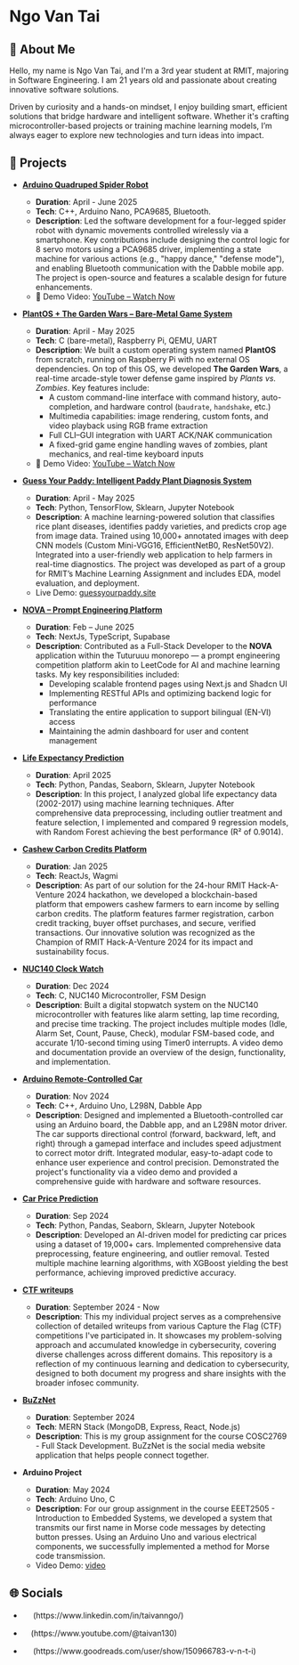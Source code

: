 # Ngo Van Tai

## 💫 About Me

Hello, my name is Ngo Van Tai, and I'm a 3rd year student at RMIT, majoring in Software Engineering. I am 21 years old and passionate about creating innovative software solutions.

Driven by curiosity and a hands-on mindset, I enjoy building smart, efficient solutions that bridge hardware and intelligent software. Whether it's crafting microcontroller-based projects or training machine learning models, I’m always eager to explore new technologies and turn ideas into impact.

## 🎯 Projects

- **[Arduino Quadruped Spider Robot](https://github.com/TaiVanNgo/spider-robot)**
  - **Duration**: April - June 2025
  - **Tech**: C++, Arduino Nano, PCA9685, Bluetooth.
  - **Description**: Led the software development for a four-legged spider robot with dynamic movements controlled wirelessly via a smartphone. Key contributions include designing the control logic for 8 servo motors using a PCA9685 driver, implementing a state machine for various actions (e.g., "happy dance," "defense mode"), and enabling Bluetooth communication with the Dabble mobile app. The project is open-source and features a scalable design for future enhancements.
  - 🎥 Demo Video: [YouTube – Watch Now](https://www.youtube.com/watch?v=b6UyXEHXSpQ)

- **[PlantOS + The Garden Wars – Bare-Metal Game System](https://github.com/TaiVanNgo/plantos-the-garden-wars)**
  - **Duration**: April - May 2025
  - **Tech**: C (bare-metal), Raspberry Pi, QEMU, UART
  - **Description**: We built a custom operating system named **PlantOS** from scratch, running on Raspberry Pi with no external OS dependencies. On top of this OS, we developed **The Garden Wars**, a real-time arcade-style tower defense game inspired by *Plants vs. Zombies*. Key features include:
    - A custom command-line interface with command history, auto-completion, and hardware control (`baudrate`, `handshake`, etc.)
    - Multimedia capabilities: image rendering, custom fonts, and video playback using RGB frame extraction
    - Full CLI–GUI integration with UART ACK/NAK communication
    - A fixed-grid game engine handling waves of zombies, plant mechanics, and real-time keyboard inputs
  - 🎥 Demo Video: [YouTube – Watch Now](https://youtu.be/r9GJwLXUIRY)

- **[Guess Your Paddy: Intelligent Paddy Plant Diagnosis System](https://github.com/TaiVanNgo/COSC2753-machine-learning-assignment-2)**
  - **Duration**: April - May 2025
  - **Tech**: Python, TensorFlow, Sklearn, Jupyter Notebook
  - **Description**: A machine learning-powered solution that classifies rice plant diseases, identifies paddy varieties, and predicts crop age from image data. Trained using 10,000+ annotated images with deep CNN models (Custom Mini-VGG16, EfficientNetB0, ResNet50V2). Integrated into a user-friendly web application to help farmers in real-time diagnostics. The project was developed as part of a group for RMIT’s Machine Learning Assignment and includes EDA, model evaluation, and deployment.
  - Live Demo: [guessyourpaddy.site](http://guessyourpaddy.site/)

- **[NOVA – Prompt Engineering Platform](https://github.com/tutur3u/platform)**
  - **Duration**: Feb – June 2025
  - **Tech**: NextJs, TypeScript, Supabase
  - **Description**: Contributed as a Full-Stack Developer to the **NOVA** application within the Tuturuuu monorepo — a prompt engineering competition platform akin to LeetCode for AI and machine learning tasks. My key responsibilities included:
    - Developing scalable frontend pages using Next.js and Shadcn UI
    - Implementing RESTful APIs and optimizing backend logic for performance
    - Translating the entire application to support bilingual (EN-VI) access
    - Maintaining the admin dashboard for user and content management

- **[Life Expectancy Prediction](https://github.com/TaiVanNgo/life-expectancy-prediction)**
  - **Duration**: April 2025
  - **Tech**: Python, Pandas, Seaborn, Sklearn, Jupyter Notebook
  - **Description**: In this project, I analyzed global life expectancy data (2002-2017) using machine learning techniques. After comprehensive data preprocessing, including outlier treatment and feature selection, I implemented and compared 9 regression models, with Random Forest achieving the best performance (R² of 0.9014).

- **[Cashew Carbon Credits Platform](https://github.com/TaiVanNgo/yourSDGSolver)**
  - **Duration**: Jan 2025
  - **Tech**: ReactJs, Wagmi
  - **Description**: As part of our solution for the 24-hour RMIT Hack-A-Venture 2024 hackathon, we developed a blockchain-based platform that empowers cashew farmers to earn income by selling carbon credits. The platform features farmer registration, carbon credit tracking, buyer offset purchases, and secure, verified transactions. Our innovative solution was recognized as the Champion of RMIT Hack-A-Venture 2024 for its impact and sustainability focus.

- **[NUC140 Clock Watch](https://github.com/TaiVanNgo/Clock-Watch-NUC140)**
  - **Duration**: Dec 2024
  - **Tech**: C, NUC140 Microcontroller, FSM Design
  - **Description**: Built a digital stopwatch system on the NUC140 microcontroller with features like alarm setting, lap time recording, and precise time tracking. The project includes multiple modes (Idle, Alarm Set, Count, Pause, Check), modular FSM-based code, and accurate 1/10-second timing using Timer0 interrupts. A video demo and documentation provide an overview of the design, functionality, and implementation.
  
- **[Arduino Remote-Controlled Car](https://github.com/TaiVanNgo/remote-controlled-car)**
  - **Duration**: Nov 2024
  - **Tech**: C++, Arduino Uno, L298N, Dabble App
  - **Description**: Designed and implemented a Bluetooth-controlled car using an Arduino board, the Dabble app, and an L298N motor driver. The car supports directional control (forward, backward, left, and right) through a gamepad interface and includes speed adjustment to correct motor drift. Integrated modular, easy-to-adapt code to enhance user experience and control precision. Demonstrated the project's functionality via a video demo and provided a comprehensive guide with hardware and software resources.

- **[Car Price Prediction](https://github.com/TaiVanNgo/Car-Price-Prediction)**
  - **Duration**: Sep 2024
  - **Tech**: Python, Pandas, Seaborn, Sklearn, Jupyter Notebook
  - **Description**: Developed an AI-driven model for predicting car prices using a dataset of 19,000+ cars. Implemented comprehensive data preprocessing, feature engineering, and outlier removal. Tested multiple machine learning algorithms, with XGBoost yielding the best performance, achieving improved predictive accuracy.

- **[CTF writeups](https://github.com/TaiVanNgo/CTF-Write-up)**

  - **Duration**: September 2024 - Now
  - **Description**: This my individual project serves as a comprehensive collection of detailed writeups from various Capture the Flag (CTF) competitions I've participated in. It showcases my problem-solving approach and accumulated knowledge in cybersecurity, covering diverse challenges across different domains. This repository is a reflection of my continuous learning and dedication to cybersecurity, designed to both document my progress and share insights with the broader infosec community.

- **[BuZzNet](https://github.com/lluciiiia/COSC2769_Full_Stack_Development_Group_Assignment)**

  - **Duration**: September 2024
  - **Tech**: MERN Stack (MongoDB, Express, React, Node.js)  
  - **Description**: This is my group assignment for the course COSC2769 - Full Stack Development. BuZzNet is the social media website application that helps people connect together.

- **Arduino Project**
  - **Duration**: May 2024
  - **Tech**: Arduino Uno, C  
  - **Description**: For our group assignment in the course EEET2505 - Introduction to Embedded Systems, we developed a system that transmits our first name in Morse code messages by detecting button presses. Using an Arduino Uno and various electrical components, we successfully implemented a method for Morse code transmission.
  - Video Demo: [video](https://www.youtube.com/watch?v=jVnXqrdLF7U)

## 🌐 Socials

- <p><a href="www.linkedin.com/in/taivanngo" target="_blank"><img src="https://skillicons.dev/icons?i=linkedin" width="15px" /></a> (https://www.linkedin.com/in/taivanngo/)</p>
- <p><a href="https://www.youtube.com/@taivan130" target="_blank"><img src="https://upload.wikimedia.org/wikipedia/commons/thumb/4/42/YouTube_icon_%282013-2017%29.png/512px-YouTube_icon_%282013-2017%29.png" width="15px" /></a>(https://www.youtube.com/@taivan130)</p>
- <p><a href="https://www.goodreads.com/user/show/150966783-v-n-t-i" target="_blank"><img src="https://img.icons8.com/ios-filled/50/000000/goodreads.png" width="15px" /></a> (https://www.goodreads.com/user/show/150966783-v-n-t-i)</p>
